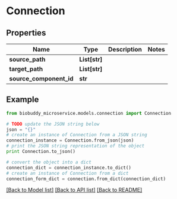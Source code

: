 # Connection


## Properties

Name | Type | Description | Notes
------------ | ------------- | ------------- | -------------
**source_path** | **List[str]** |  | 
**target_path** | **List[str]** |  | 
**source_component_id** | **str** |  | 

## Example

```python
from biobuddy_microservice.models.connection import Connection

# TODO update the JSON string below
json = "{}"
# create an instance of Connection from a JSON string
connection_instance = Connection.from_json(json)
# print the JSON string representation of the object
print Connection.to_json()

# convert the object into a dict
connection_dict = connection_instance.to_dict()
# create an instance of Connection from a dict
connection_form_dict = connection.from_dict(connection_dict)
```
[[Back to Model list]](../README.md#documentation-for-models) [[Back to API list]](../README.md#documentation-for-api-endpoints) [[Back to README]](../README.md)


